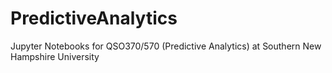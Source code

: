 # PredictiveAnalytics
Jupyter Notebooks for QSO370/570 (Predictive Analytics) at Southern New Hampshire University
